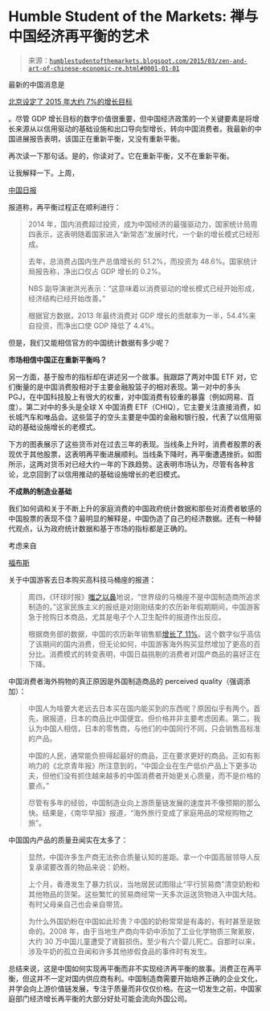 <!--yml

分类：未分类

日期：2024-05-18 03:24:32

-->

# Humble Student of the Markets: 禅与中国经济再平衡的艺术

> 来源：[`humblestudentofthemarkets.blogspot.com/2015/03/zen-and-art-of-chinese-economic-re.html#0001-01-01`](https://humblestudentofthemarkets.blogspot.com/2015/03/zen-and-art-of-chinese-economic-re.html#0001-01-01)

最新的中国消息是

[北京设定了 2015 年大约 7%的增长目标](http://www.bbc.com/news/business-31743423#)

。尽管 GDP 增长目标的数字价值很重要，但中国经济政策的一个关键要素是将增长来源从以信用驱动的基础设施和出口导向型增长，转向中国消费者。我最新的中国进展报告表明，该国正在重新平衡，又没有重新平衡。

再次读一下那句话。是的，你读对了。它在重新平衡，又不在重新平衡。

让我解释一下。上周，

[中国日报](http://www.chinadaily.com.cn/business/2015-02/27/content_19665145.htm)

报道称，再平衡过程正在顺利进行：

> 2014 年，国内消费超过投资，成为中国经济的最强驱动力，国家统计局周四表示，这表明随着国家进入“新常态”发展时代，一个新的增长模式已经形成。
> 
> 去年，总消费占国内生产总值增长的 51.2%，而投资为 48.6%。国家统计局报告称，净出口仅占 GDP 增长的 0.2%。
> 
> NBS 副导演谢洪光表示：“这意味着以消费驱动的增长模式已经开始形成，经济结构已经开始改善。”
> 
> 根据官方数据，2013 年最终消费对 GDP 增长的贡献率为一半，54.4%来自投资，而净出口使 GDP 降低了 4.4%。

但是，我们又能相信官方的中国统计数据有多少呢？

**市场相信中国正在重新平衡吗？**

另一方面，基于股市的指标却在讲述另一个故事。我跟踪了两对中国 ETF 对，它们衡量的是中国消费股相对于主要金融股篮子的相对表现。第一对中的多头 PGJ，在中国科技股上有很大的权重，对中国消费有较重的暴露（例如网易、百度）。第二对中的多头是全球 X 中国消费 ETF（CHIQ），它主要关注直接消费，如长城汽车和唯品会。这些篮子的空头主要是中国的金融和银行股，代表了以信用驱动的基础设施增长的老模式。

下方的图表展示了这些货币对在过去三年的表现。当线条上升时，消费者股票的表现优于其他股票，这表明再平衡进展顺利。当线条下降时，再平衡遭遇挫折。如图所示，这两对货币对已经大约一年的下跌趋势。这表明市场认为，尽管有各种言论，北京回到了以信用推动的基础设施增长的老旧模式。

**不成熟的制造业基础**

我们如何调和关于不断上升的家庭消费的中国政府统计数据和那些对消费者敏感的中国股票的表现不佳？最明显的解释是，中国伪造了自己的经济数据。还有一种替代观点，认为政府统计数据和基于市场的指标都是正确的。

考虑来自

[福布斯](http://www.forbes.com/sites/gordonchang/2015/03/01/why-chinas-consumers-are-flying-to-japan-to-buy-toilet-seats/)

关于中国游客去日本购买高科技马桶座的报道：

> 周四，《环球时报》[嗤之以鼻](http://www.globaltimes.cn/content/908968.shtml)地说，“世界级的马桶座不是中国制造商所追求制造的。”这家民族主义的报纸是对刚刚结束的农历新年假期期间，中国游客急于抢购日本商品，尤其是电子个人卫生配件的报道作出反应。
> 
> 根据商务部的数据，中国的农历新年销售额[增长了 11%](http://english.anhuinews.com/system/2015/02/25/006691386.shtml)。这个数字似乎高估了该期间的国内消费，但无论如何，中国游客海外购买显然增加了更高的百分比。消费模式的转变表明，中国日益挑剔的消费者对国产商品的喜好正在下降。

中国消费者海外购物的真正原因是外国制造商品的 perceived quality（强调添加）：

> 中国人为啥要大老远去日本买在国内能买到的东西呢？原因似乎有两个。首先，据报道，日本的商品比中国便宜。但价格并非主要考虑因素。第二，我认为中国人相信，日本的零售商，与他们的中国同行不同，只会销售高标准的产品。
> 
> 中国的人民，通常能负担得起最好的商品，正在要求更好的商品。正如有影响力的《北京青年报》所注意到的，“中国企业在生产低价产品上下更多功夫，但他们没有抓住越来越多的中国消费者开始更关心质量，而不是价格的要点。”
> 
> 尽管有多年的经验，中国制造业向上游质量链发展的速度并不像预期的那么快。结果是，《南华早报》报道，“海外旅行变成了家庭用品的常规购物之旅”。

中国国内产品的质量丑闻实在太多了：

> 显然，中国许多生产商无法弥合质量认知的差距。拿一个中国高层领导人反复承诺要改善的物品来说：奶粉。
> 
> 上个月，香港发生了暴力抗议，当地居民试图阻止“平行贸易商”清空奶粉和其他物品的货架。这些繁忙的贸易商经常一天多次运送货物进入中国大陆。有时父母亲自己也会亲自带货。
> 
> 为什么外国奶粉在中国如此珍贵？中国的奶粉常常是有毒的，有时甚至是致命的。2008 年，由于当地生产商向牛奶中添加了工业化学物质三聚氰胺，大约 30 万中国儿童遭受了肾脏损伤。至少有六个婴儿死亡。自那时以来，涉及牛奶的孤立丑闻和许多其他掺假食品的事件时有发生。

总结来说，这是中国如何实现再平衡而非不实现经济再平衡的故事。消费正在再平衡，但这并不一定对国内供应商有利。中国制造商需要开始培养正确的企业文化，并学会向上游价值链发展，专注于质量而非仅仅价格。在这一切发生之前，中国家庭部门经济增长再平衡的大部分好处可能会流向外国公司。
